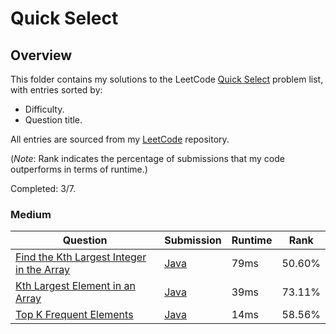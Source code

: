 # Quick Select

## Overview
This folder contains my solutions to the LeetCode [Quick Select](https://leetcode.com/problem-list/quickselect/) problem list,
with entries sorted by:
- Difficulty.
- Question title.

All entries are sourced from my [LeetCode](https://github.com/shumarb/leetcode) repository.

(*Note*: Rank indicates the percentage of submissions that my code outperforms in terms of runtime.)

Completed: 3/7.

### Medium
| Question                                                                                                                          | Submission                                                                                             | Runtime | Rank   |
|-----------------------------------------------------------------------------------------------------------------------------------|--------------------------------------------------------------------------------------------------------|---------|--------|
| [Find the Kth Largest Integer in the Array](https://leetcode.com/problems/find-the-kth-largest-integer-in-the-array/description/) | [Java](https://github.com/shumarb/leetcode/blob/main/submissions/java/FindTheDuplicateNumber.java)     | 79ms    | 50.60% |
| [Kth Largest Element in an Array](https://leetcode.com/problems/kth-largest-element-in-an-array/description/)                     | [Java](https://github.com/shumarb/leetcode/blob/main/submissions/java/KthLargestElementInAnArray.java) | 39ms    | 73.11% |
| [Top K Frequent Elements](https://leetcode.com/problems/top-k-frequent-elements/description/)                                     | [Java](https://github.com/shumarb/leetcode/blob/main/submissions/java/TopKFrequentElements.java)       | 14ms    | 58.56% |
